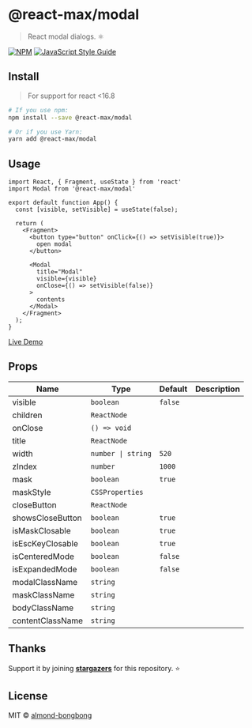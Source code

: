 # @react-max/modal

> React modal dialogs. ⚛️

[![NPM](https://img.shields.io/npm/v/@react-max/modal.svg)](https://www.npmjs.com/package/@react-max/modal) [![JavaScript Style Guide](https://img.shields.io/badge/code_style-standard-brightgreen.svg)](https://standardjs.com)

## Install
> For support for react <16.8
```bash
# If you use npm:
npm install --save @react-max/modal

# Or if you use Yarn:
yarn add @react-max/modal
```


## Usage

```tsx
import React, { Fragment, useState } from 'react'
import Modal from '@react-max/modal'

export default function App() {
  const [visible, setVisible] = useState(false);

  return (
    <Fragment>
      <button type="button" onClick={() => setVisible(true)}>
        open modal
      </button>

      <Modal
        title="Modal"
        visible={visible}
        onClose={() => setVisible(false)}
      >
        contents
      </Modal>
    </Fragment>
  );
}
```

[Live Demo](https://almond-bongbong.github.io/-max-modal/)

## Props

| Name         | Type    | Default | Description |
| ------------ | ------- | ------- | ----------- |
| visible | `boolean` | `false` | |
| children | `ReactNode` | | |
| onClose | `() => void` |  |  |
| title | `ReactNode` | | |
| width | `number \| string` | `520` | |
| zIndex | `number` | `1000` | |
| mask | `boolean` | `true` | |
| maskStyle | `CSSProperties` | | |
| closeButton | `ReactNode` | | |
| showsCloseButton | `boolean` | `true` | |
| isMaskClosable | `boolean` | `true` | |
| isEscKeyClosable | `boolean` | `true` | |
| isCenteredMode | `boolean` | `false` | |
| isExpandedMode | `boolean` | `false` | |
| modalClassName | `string` | | |
| maskClassName | `string` | | |
| bodyClassName | `string` | | |
| contentClassName | `string` | | |

## Thanks
Support it by joining __[stargazers](https://github.com/almond-bongbong/-max-modal/stargazers)__ for this repository. :star:


## License
MIT © [almond-bongbong](https://github.com/almond-bongbong)
